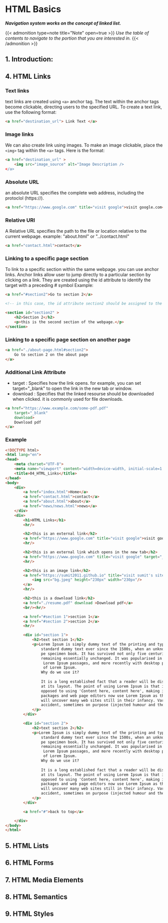 # HTML Basics

***Navigation system works on the concept of linked list.***
<!--more-->

{{< admonition type=note title="Note" open=true >}}
_Use the table of contents to navigate to the portion that you are interested in._
{{< /admonition >}}
## 1. Introduction:

## 4. HTML Links
### Text links
text links are created using `<a>` anchor tag. The text within the anchor tags become clickable, directing users to the specified URL. To create a text link, use the following format:
```html
<a href="destination_url"> Link Text </a>

```

### Image links
We can also create link using images. To make an image clickable, place the `<img>` tag within the `<a>` tags. Here is the format:
```html
<a href="destination_url" >
    <img src="image_source" alt="Image Description />
</a>
```

### Absolute URL
an absolute URL specifies the complete web address, including the protoclol (https://).
```html
<a href="https://www.google.com" title="visit google">visit google.com</a>
```

### Relative URl
A Relative URL specifies the path to the file or location relative to the current webpage.
example: "about.html" or "../contact.html"
```html
<a href="contact.html">contact</a>
```

### Linking to a specific page section
To link to a specific section within the same webpage. you can use anchor links. Anchor links allow user to jump directly to a particular section by clicking on a link. They are created using the id attribute to identify the target with a preceding # symbol
Example:
```html
<a href="#section2">Go to section 2</a>

<!-- in this case, the id attribute section2 should be assigned to the target section -->

<section id="section2" >
    <h2>Section 2</h2>
    <p>this is the second section of the webpage.</p>
</section>

```


### Linking to a specific page section on another page
```html
<a href="./about-page.html#section2">
    Go to section 2 on the about page
</a>

```

### Additional Link Attribute
* target : Specifies how the link opens. for example, you can set target="_blank" to open the link in the new tab or window.
* download : Specifies that the linked resourse should be downloaded when clicked. it is commonly used for file downloads.

```html
<a href="https://www.example.com/some-pdf.pdf"
    target="_blank"
    download>
    Download pdf
</a>
```
### Example
```html
<!DOCTYPE html>
<html lang="en">
<head>
    <meta charset="UTF-8">
    <meta name="viewport" content="width=device-width, initial-scale=1.0">
    <title>04_HTML_Links</title>
</head>
<body>
    <div>
        <a href="index.html">Home</a>
        <a href="contact.html">contact</a>
        <a href="about.html">about</a>
        <a href="news/news.html">news</a>
    </div>
    <div>
        <h1>HTML Links</h1>
        <hr/>

        <h2>this is an external link</h2>
        <a href="https://www.google.com" title="visit google">visit google.com</a>
        <hr/>

        <h2>this is an external link which opens in the new tab</h2>
        <a href="https://www.google.com" title="visit google" target="_blank">visit google.com</a>
        <hr/>

        <h2>this is an image link</h2>
        <a href="https://sumit2011.github.io" title="visit sumit's site" target="_blank">
            <img src="bg.jpeg" height="230px" width="230px"/>
        </a>
        <hr/>

        <h2>this is a download link</h2>
        <a href="./resume.pdf" download >Download pdf</a>
        <br/><hr/>

        <a href="#section 1">section 1</a>
        <a href="#section 2">section 2</a>
        <hr/>

        <div id="section 1">
            <h2>text section 1</h2>
            <p>Lorem Ipsum is simply dummy text of the printing and typesetting industry. Lorem Ipsum has been the industry's 
                standard dummy text ever since the 1500s, when an unknown printer took a galley of type and scrambled it to make a ty
                pe specimen book. It has survived not only five centuries, but also the leap into electronic typesetting, 
                remaining essentially unchanged. It was popularised in the 1960s with the release of Letraset sheets containing
                 Lorem Ipsum passages, and more recently with desktop publishing software like Aldus PageMaker including versions 
                 of Lorem Ipsum.
                Why do we use it?
                
                It is a long established fact that a reader will be distracted by the readable content of a page when looking
                at its layout. The point of using Lorem Ipsum is that it has a more-or-less normal distribution of letters, as
                opposed to using 'Content here, content here', making it look like readable English. Many desktop publishing 
                packages and web page editors now use Lorem Ipsum as their default model text, and a search for 'lorem ipsum'
                will uncover many web sites still in their infancy. Various versions have evolved over the years, sometimes by
                accident, sometimes on purpose (injected humour and the like).
            </p>
        </div>

        <div id="section 2">
            <h2>text section 2</h2>
            <p>Lorem Ipsum is simply dummy text of the printing and typesetting industry. Lorem Ipsum has been the industry's 
                standard dummy text ever since the 1500s, when an unknown printer took a galley of type and scrambled it to make a ty
                pe specimen book. It has survived not only five centuries, but also the leap into electronic typesetting, 
                remaining essentially unchanged. It was popularised in the 1960s with the release of Letraset sheets containing
                 Lorem Ipsum passages, and more recently with desktop publishing software like Aldus PageMaker including versions 
                 of Lorem Ipsum.
                Why do we use it?
                
                It is a long established fact that a reader will be distracted by the readable content of a page when looking
                at its layout. The point of using Lorem Ipsum is that it has a more-or-less normal distribution of letters, as
                opposed to using 'Content here, content here', making it look like readable English. Many desktop publishing 
                packages and web page editors now use Lorem Ipsum as their default model text, and a search for 'lorem ipsum'
                will uncover many web sites still in their infancy. Various versions have evolved over the years, sometimes by
                accident, sometimes on purpose (injected humour and the like).
            </p>
        </div>

        <a href="#">back to top</a> 

    </div>
</body>
</html>
```

## 5. HTML Lists

## 6. HTML Forms

## 7. HTML Media Elements

## 8. HTML Semantics

## 9. HTML Styles
